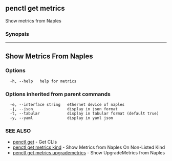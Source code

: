 ## penctl get metrics

Show metrics from Naples

### Synopsis



--------------------------
 Show Metrics From Naples 
--------------------------


### Options

```
  -h, --help   help for metrics
```

### Options inherited from parent commands

```
  -e, --interface string   ethernet device of naples
  -j, --json               display in json format
  -t, --tabular            display in tabular format (default true)
  -y, --yaml               display in yaml json
```

### SEE ALSO
* [penctl get](penctl_get.md)	 - Get CLIs
* [penctl get metrics kind](penctl_get_metrics_kind.md)	 - Show Metrics from Naples On Non-Listed Kind
* [penctl get metrics upgrademetrics](penctl_get_metrics_upgrademetrics.md)	 - Show UpgradeMetrics from Naples

